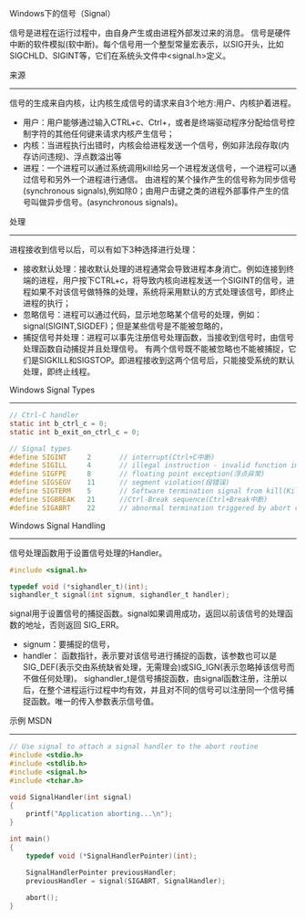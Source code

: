 Windows下的信号（Signal）

信号是进程在运行过程中，由自身产生或由进程外部发过来的消息。
信号是硬件中断的软件模拟(软中断)。每个信号用一个整型常量宏表示，以SIG开头，比如SIGCHLD、SIGINT等，它们在系统头文件中<signal.h>定义。

来源
****
信号的生成来自内核，让内核生成信号的请求来自3个地方:用户、内核护着进程。
* 用户：用户能够通过输入CTRL+c、Ctrl+，或者是终端驱动程序分配给信号控制字符的其他任何键来请求内核产生信号；
* 内核：当进程执行出错时，内核会给进程发送一个信号，例如非法段存取(内存访问违规)、浮点数溢出等
* 进程：一个进程可以通过系统调用kill给另一个进程发送信号，一个进程可以通过信号和另外一个进程进行通信。
由进程的某个操作产生的信号称为同步信号(synchronous signals),例如除0；由用户击键之类的进程外部事件产生的信号叫做异步信号。(asynchronous signals)。

处理
****
进程接收到信号以后，可以有如下3种选择进行处理：
* 接收默认处理：接收默认处理的进程通常会导致进程本身消亡。例如连接到终端的进程，用户按下CTRL+c，将导致内核向进程发送一个SIGINT的信号，进程如果不对该信号做特殊的处理，系统将采用默认的方式处理该信号，即终止进程的执行；
* 忽略信号：进程可以通过代码，显示地忽略某个信号的处理，例如：signal(SIGINT,SIGDEF)；但是某些信号是不能被忽略的，
* 捕捉信号并处理：进程可以事先注册信号处理函数，当接收到信号时，由信号处理函数自动捕捉并且处理信号。
有两个信号既不能被忽略也不能被捕捉，它们是SIGKILL和SIGSTOP。即进程接收到这两个信号后，只能接受系统的默认处理，即终止线程。

Windows Signal Types
****
```c
// Ctrl-C handler
static int b_ctrl_c = 0;
static int b_exit_on_ctrl_c = 0;

// Signal types
#define SIGINT     2       // interrupt(Ctrl+C中断)
#define SIGILL     4       // illegal instruction - invalid function image(非法指令)
#define SIGFPE     8       // floating point exception(浮点异常)
#define SIGSEGV    11      // segment violation(段错误)
#define SIGTERM    5       // Software termination signal from kill(Kill发出的软件终止)
#define SIGBREAK   21      //Ctrl-Break sequence(Ctrl+Break中断)
#define SIGABRT    22      // abnormal termination triggered by abort call(Abort)
```

Windows Signal Handling
****
信号处理函数用于设置信号处理的Handler。
```c
#include <signal.h>

typedef void (*sighandler_t)(int);
sighandler_t signal(int signum, sighandler_t handler);
```
signal用于设置信号的捕捉函数。signal如果调用成功，返回以前该信号的处理函数的地址，否则返回 SIG_ERR。
* signum：要捕捉的信号，
* handler： 函数指针，表示要对该信号进行捕捉的函数，该参数也可以是SIG_DEF(表示交由系统缺省处理，无需理会)或SIG_IGN(表示忽略掉该信号而不做任何处理)。
sighandler_t是信号捕捉函数，由signal函数注册，注册以后，在整个进程运行过程中均有效，并且对不同的信号可以注册同一个信号捕捉函数。唯一的传入参数表示信号值。

示例 MSDN
****
```cpp
// Use signal to attach a signal handler to the abort routine
#include <stdio.h>
#include <stdlib.h>
#include <signal.h>
#include <tchar.h>

void SignalHandler(int signal)
{
    printf("Application aborting...\n");
}

int main()
{
    typedef void (*SignalHandlerPointer)(int);

    SignalHandlerPointer previousHandler;
    previousHandler = signal(SIGABRT, SignalHandler);
    
    abort();
}
```
